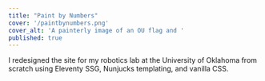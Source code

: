 ```yaml
---
title: "Paint by Numbers"
cover: '/paintbynumbers.png'
cover_alt: 'A painterly image of an OU flag and '
published: true
---
```


<script>
    import { PaintByNumbers } from "@matthewcmatt/paint-by-numbers";
    import { AnchorButton } from "$lib";
</script>

I redesigned the site for my robotics lab at the University of Oklahoma from scratch using Eleventy SSG, Nunjucks templating, and vanilla CSS.



<AnchorButton href="https://github.com/matthewcmatt/paint-by-numbers/" label="Source Code" ext />